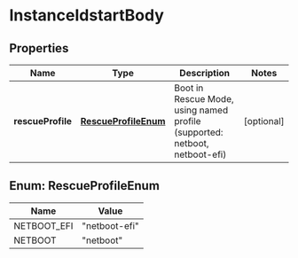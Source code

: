 # InstanceIdstartBody

## Properties
Name | Type | Description | Notes
------------ | ------------- | ------------- | -------------
**rescueProfile** | [**RescueProfileEnum**](#RescueProfileEnum) | Boot in Rescue Mode, using named profile (supported: netboot, netboot-efi) |  [optional]

<a name="RescueProfileEnum"></a>
## Enum: RescueProfileEnum
Name | Value
---- | -----
NETBOOT_EFI | &quot;netboot-efi&quot;
NETBOOT | &quot;netboot&quot;
